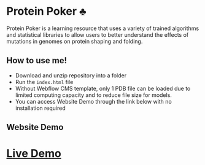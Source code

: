 # Protein Poker ♣️

Protein Poker is a learning resource that uses a variety of trained algorithms and statistical libraries to allow users to better understand the effects of mutations in genomes on protein shaping and folding.


## How to use me!
- Download and unzip repository into a folder
- Run the `index.html` file
- Without Webflow CMS template, only 1 PDB file can be loaded due to limited computing capacity and to reduce file size for models.
- You can access Website Demo through the link below with no installation required


## Website Demo
# [Live Demo](https://darrens-radical-site-6d2e47.webflow.io/)



